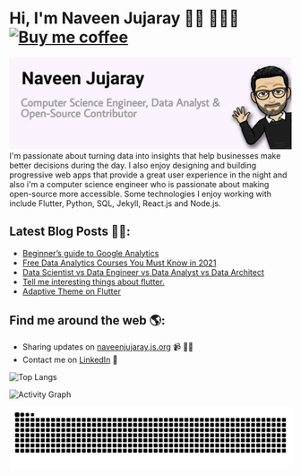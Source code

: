 # Hi, I'm Naveen Jujaray 👋🏼 👨🏻‍💻  [![Buy me coffee](https://img.shields.io/badge/Buy%20me%20a%20coffee-donate-orange)](https://www.buymeacoffee.com/naveenjujaray)

<img src="https://github.com/naveenjujaray/naveenjujaray/blob/master/cropped.jpg?raw=true" alt="banner that says Naveen Jujaray - software engineer, content creator.">
I'm passionate about turning data into insights that help businesses make better decisions during the day. I also enjoy designing and building progressive web apps that provide a great user experience in the night and also i'm a computer science engineer who is passionate about making open-source more accessible. Some technologies I enjoy working with include Flutter, Python, SQL, Jekyll, React.js and Node.js.

## Latest Blog Posts ✍🏻:
<!-- BLOG-POST-LIST:START -->
- [Beginner’s guide to Google Analytics](https://naveenjujaray.medium.com/things-to-know-about-google-analytics-beginners-guide-e081e6a69a5d?source=rss-c7c41032b836------2)
- [Free Data Analytics Courses You Must Know in 2021](https://naveenjujaray.medium.com/free-data-analytics-courses-you-must-know-in-2021-a6a83e39cc1d?source=rss-c7c41032b836------2)
- [Data Scientist vs Data Engineer vs Data Analyst vs Data Architect](https://naveenjujaray.medium.com/data-scientist-vs-data-engineer-vs-data-analyst-vs-data-architect-4f3343763300?source=rss-c7c41032b836------2)
- [Tell me interesting things about flutter.](https://dev.to/naveenjujaray/tell-me-interesting-things-about-flutter-4n4d)
- [Adaptive Theme on Flutter](https://dev.to/naveenjujaray/adaptive-theme-on-flutter-5960)
<!-- BLOG-POST-LIST:END -->

## Find me around the web 🌎:
- Sharing updates on <a href="https://naveenjujaray.js.org">naveenjujaray.js.org</a> 📹 ✍🏼
- Contact me on <a href="https://www.linkedin.com/in/naveenjujaray/">LinkedIn</a> 💼

![Top Langs](https://github-readme-stats.vercel.app/api/top-langs/?username=naveenjujaray&layout=compact)

![Activity Graph](https://github-readme-activity-graph.vercel.app/graph?username=naveenjujaray&custom_title=Naveen%20Jujaray's%20GitHub%20Activity%20Graph&bg_color=0D1117&color=7F3FBF&line=7F3FBF&point=7F3FBF&area_color=FFFFFF&title_color=FFFFFF&area=true)

<picture>
  <source media="(prefers-color-scheme: dark)" srcset="https://raw.githubusercontent.com/naveenjujaray/naveenjujaray/output/github-contribution-grid-snake-dark.svg">
  <source media="(prefers-color-scheme: light)" srcset="https://raw.githubusercontent.com/naveenjujaray/naveenjujaray/output/github-contribution-grid-snake.svg">
  <img alt="github contribution grid snake animation" src="https://raw.githubusercontent.com/naveenjujaray/naveenjujaray/output/github-contribution-grid-snake.svg">
</picture>



